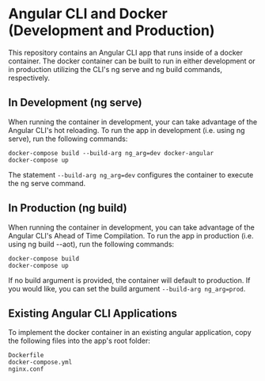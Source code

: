 # Angular CLI and Docker (Development and Production)

This repository contains an Angular CLI app that runs inside of a docker container. The docker container can be built to run in either development or in production utilizing the CLI's ng serve and ng build commands, respectively.

## In Development (ng serve)

When running the container in development, your can take advantage of the Angular CLI's hot reloading. To run the app in development (i.e. using ng serve), run the following commands:

    docker-compose build --build-arg ng_arg=dev docker-angular
    docker-compose up
    
The statement `--build-arg ng_arg=dev` configures the container to execute the ng serve command. 

## In Production (ng build)

When running the container in development, you can take advantage of the Angular CLI's Ahead of Time Compilation. To run the app in production (i.e. using ng build --aot), run the following commands:

    docker-compose build
    docker-compose up
    
If no build argument is provided, the container will default to production. If you would like, you can set the build argument `--build-arg ng_arg=prod`.

## Existing Angular CLI Applications

To implement the docker container in an existing angular application, copy the following files into the app's root folder:

    Dockerfile
    docker-compose.yml
    nginx.conf


